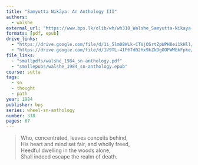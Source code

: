 ```yaml
---
title: "Saṃyutta Nikāya: An Anthology III"
authors:
  - walshe
external_url: "https://www.bps.lk/olib/wh/wh318_Walshe_Samyutta-Nikaya-Anthology-III.html"
formats: [pdf, epub]
drive_links:
  - "https://drive.google.com/file/d/1i_5lm08WLk-CTVjOSrtZpWPH8ei1kHll/view?usp=drivesdk"
  - "https://drive.google.com/file/d/1V9TL-4IP6Td02Hx9kZkDg0OPWMEkFpke/view?usp=drivesdk"
file_links:
  - "smallpdfs/walshe_1984_sn-anthology.pdf"
  - "smallepubs/walshe_1984_sn-anthology.epub"
course: sutta
tags:
  - sn
  - thought
  - path
year: 1984
publisher: bps
series: wheel-sn-anthology
number: 318
pages: 67
---
```


> Who, concentrated, leaves conceits behind,  
His heart and mind set fair, and wholly freed,  
Heedful dwelling in the woods alone,  
Shall indeed escape the realm of death.

